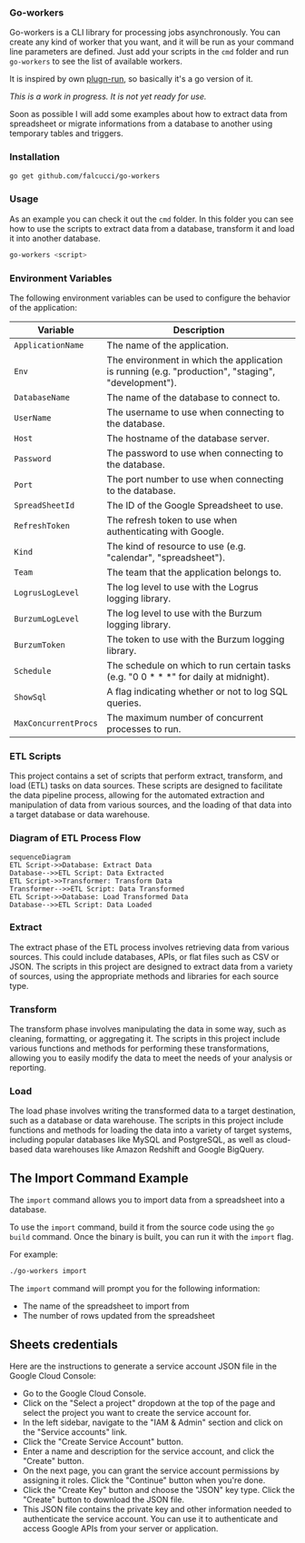 ### Go-workers

Go-workers is a CLI library for processing jobs asynchronously.
You can create any kind of worker that you want, and it will be run as your command line parameters are defined.
Just add your scripts in the `cmd` folder and run `go-workers` to see the list of available workers.

It is inspired by own [plugn-run](https://github.com/falcucci/plugin-run), so basically it's a go version of it.

*This is a work in progress. It is not yet ready for use.*

Soon as possible I will add some examples about how to extract data from spreadsheet or migrate informations from a database to another using temporary tables and triggers.

### Installation
```bash
go get github.com/falcucci/go-workers
```

### Usage

As an example you can check it out the `cmd` folder. In this folder you can see how to use the scripts to extract data from a database, transform it and load it into another database.

```bash
go-workers <script>
```


### Environment Variables

The following environment variables can be used to configure the behavior of the application:

| Variable              | Description                                                                |
|-----------------------|----------------------------------------------------------------------------|
| `ApplicationName`     | The name of the application.                                               |
| `Env`                 | The environment in which the application is running (e.g. "production", "staging", "development"). |
| `DatabaseName`        | The name of the database to connect to.                                    |
| `UserName`            | The username to use when connecting to the database.                       |
| `Host`                | The hostname of the database server.                                       |
| `Password`            | The password to use when connecting to the database.                       |
| `Port`                | The port number to use when connecting to the database.                    |
| `SpreadSheetId`       | The ID of the Google Spreadsheet to use.                                   |
| `RefreshToken`        | The refresh token to use when authenticating with Google.                  |
| `Kind`                | The kind of resource to use (e.g. "calendar", "spreadsheet").             |
| `Team`                | The team that the application belongs to.                                  |
| `LogrusLogLevel`      | The log level to use with the Logrus logging library.                     |
| `BurzumLogLevel`      | The log level to use with the Burzum logging library.                     |
| `BurzumToken`         | The token to use with the Burzum logging library.                         |
| `Schedule`            | The schedule on which to run certain tasks (e.g. "0 0 * * *" for daily at midnight). |
| `ShowSql`             | A flag indicating whether or not to log SQL queries.                       |
| `MaxConcurrentProcs`  | The maximum number of concurrent processes to run.                         |


### ETL Scripts

This project contains a set of scripts that perform extract, transform, and load (ETL) tasks on data sources. These scripts are designed to facilitate the data pipeline process, allowing for the automated extraction and manipulation of data from various sources, and the loading of that data into a target database or data warehouse.

### Diagram of ETL Process Flow

```mermaid
sequenceDiagram
ETL Script->>Database: Extract Data
Database-->>ETL Script: Data Extracted
ETL Script->>Transformer: Transform Data
Transformer-->>ETL Script: Data Transformed
ETL Script->>Database: Load Transformed Data
Database-->>ETL Script: Data Loaded
```

### Extract

The extract phase of the ETL process involves retrieving data from various sources. This could include databases, APIs, or flat files such as CSV or JSON. The scripts in this project are designed to extract data from a variety of sources, using the appropriate methods and libraries for each source type.

### Transform

The transform phase involves manipulating the data in some way, such as cleaning, formatting, or aggregating it. The scripts in this project include various functions and methods for performing these transformations, allowing you to easily modify the data to meet the needs of your analysis or reporting.

### Load

The load phase involves writing the transformed data to a target destination, such as a database or data warehouse. The scripts in this project include functions and methods for loading the data into a variety of target systems, including popular databases like MySQL and PostgreSQL, as well as cloud-based data warehouses like Amazon Redshift and Google BigQuery.


## The Import Command Example

The `import` command allows you to import data from a spreadsheet into a database.

To use the `import` command, build it from the source code using the `go build` command. Once the binary is built, you can run it with the `import` flag.

For example:

```bash
./go-workers import
```

The `import` command will prompt you for the following information:

* The name of the spreadsheet to import from
* The number of rows updated from the spreadsheet


## Sheets credentials

Here are the instructions to generate a service account JSON file in the Google Cloud Console:

- Go to the Google Cloud Console.
- Click on the "Select a project" dropdown at the top of the page and select the project you want to create the service account for.
- In the left sidebar, navigate to the "IAM & Admin" section and click on the "Service accounts" link.
- Click the "Create Service Account" button.
- Enter a name and description for the service account, and click the "Create" button.
- On the next page, you can grant the service account permissions by assigning it roles. Click the "Continue" button when you're done.
- Click the "Create Key" button and choose the "JSON" key type. Click the "Create" button to download the JSON file.
- This JSON file contains the private key and other information needed to authenticate the service account. You can use it to authenticate and access Google APIs from your server or application.

